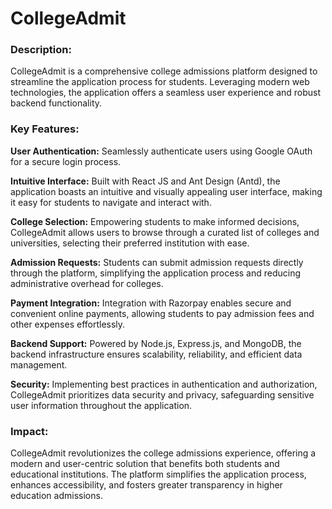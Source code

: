 # CollegeAdmit

### Description:
CollegeAdmit is a comprehensive college admissions platform designed to streamline the application process for students. Leveraging modern web technologies, the application offers a seamless user experience and robust backend functionality.

### Key Features:

**User Authentication:** Seamlessly authenticate users using Google OAuth for a secure login process.

**Intuitive Interface:** Built with React JS and Ant Design (Antd), the application boasts an intuitive and visually appealing user interface, making it easy for students to navigate and interact with.

**College Selection:** Empowering students to make informed decisions, CollegeAdmit allows users to browse through a curated list of colleges and universities, selecting their preferred institution with ease.

**Admission Requests:** Students can submit admission requests directly through the platform, simplifying the application process and reducing administrative overhead for colleges.

**Payment Integration:** Integration with Razorpay enables secure and convenient online payments, allowing students to pay admission fees and other expenses effortlessly.

**Backend Support:** Powered by Node.js, Express.js, and MongoDB, the backend infrastructure ensures scalability, reliability, and efficient data management.

**Security:** Implementing best practices in authentication and authorization, CollegeAdmit prioritizes data security and privacy, safeguarding sensitive user information throughout the application.

### Impact:
CollegeAdmit revolutionizes the college admissions experience, offering a modern and user-centric solution that benefits both students and educational institutions. The platform simplifies the application process, enhances accessibility, and fosters greater transparency in higher education admissions.
